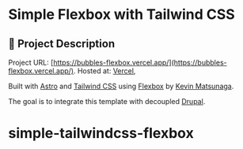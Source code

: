 # Simple Flexbox with Tailwind CSS

## 🚀 Project Description

Project URL: [https://bubbles-flexbox.vercel.app/](https://bubbles-flexbox.vercel.app/).
Hosted at: [Vercel](https://vercel.com),

Built with [Astro](https://astro.build) and [Tailwind CSS](https://tailwindcss.com) using [Flexbox](https://css-tricks.com/snippets/css/a-guide-to-flexbox/) by [Kevin Matsunaga](https://kevinmatsunaga.com).

The goal is to integrate this template with decoupled [Drupal](https://drupal.org).

# simple-tailwindcss-flexbox

